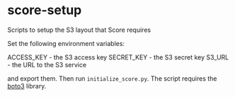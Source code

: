 # score-setup
Scripts to setup the S3 layout that Score requires

Set the following environment variables:

ACCESS_KEY - the S3 access key
SECRET_KEY - the S3 secret key
S3_URL - the URL to the S3 service

and export them. Then run `initialize_score.py`. The script requires the
[boto3](https://aws.amazon.com/sdk-for-python/) library.

